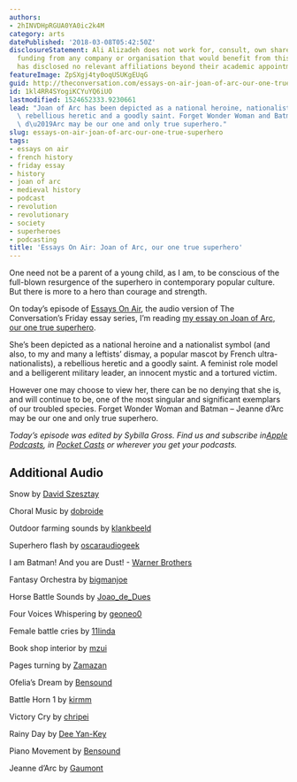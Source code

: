 ```yaml
---
authors:
- 2hINVDHpRGUA0YA0ic2k4M
category: arts
datePublished: '2018-03-08T05:42:50Z'
disclosureStatement: Ali Alizadeh does not work for, consult, own shares in or receive
  funding from any company or organisation that would benefit from this article, and
  has disclosed no relevant affiliations beyond their academic appointment.
featureImage: ZpSXgj4ty0oqUSUKgEUqG
guid: http://theconversation.com/essays-on-air-joan-of-arc-our-one-true-superhero-92930
id: 1kl4RR4SYogiKCYuYQ6iUO
lastmodified: 1524652333.9230661
lead: "Joan of Arc has been depicted as a national heroine, nationalist symbol, a\
  \ rebellious heretic and a goodly saint. Forget Wonder Woman and Batman \u2013 Jeanne\
  \ d\u2019Arc may be our one and only true superhero."
slug: essays-on-air-joan-of-arc-our-one-true-superhero
tags:
- essays on air
- french history
- friday essay
- history
- joan of arc
- medieval history
- podcast
- revolution
- revolutionary
- society
- superheroes
- podcasting
title: 'Essays On Air: Joan of Arc, our one true superhero'
---
```

One need not be a parent of a young child, as I am, to be conscious of the full-blown resurgence of the superhero in contemporary popular culture. But there is more to a hero than courage and strength.

On today’s episode of [Essays On Air](https://theconversation.com/au/topics/essays-on-air-48405), the audio version of The Conversation’s Friday essay series, I’m reading [my essay on Joan of Arc, our one true superhero](https://theconversation.com/friday-essay-joan-of-arc-our-one-true-superhero-81097).

She’s been depicted as a national heroine and a nationalist symbol (and also, to my and many a leftists’ dismay, a popular mascot by French ultra-nationalists), a rebellious heretic and a goodly saint. A feminist role model and a belligerent military leader, an innocent mystic and a tortured victim.

However one may choose to view her, there can be no denying that she is, and will continue to be, one of the most singular and significant exemplars of our troubled species. Forget Wonder Woman and Batman – Jeanne d’Arc may be our one and only true superhero.

_Today’s episode was edited by Sybilla Gross. Find us and subscribe in[Apple Podcasts](https://itunes.apple.com/au/podcast/essays-on-air/id1333743838?mt=2), in [Pocket Casts](https://play.pocketcasts.com/) or wherever you get your podcasts._

## **Additional Audio**

Snow by [David Szesztay](http://freemusicarchive.org/music/David_Szesztay/Cinematic/Snow)

Choral Music by [dobroide](https://freesound.org/people/dobroide/)

Outdoor farming sounds by [klankbeeld](https://freesound.org/people/klankbeeld/)

Superhero flash by [oscaraudiogeek](https://freesound.org/people/oscaraudiogeek/)

I am Batman! And you are Dust! - [Warner Brothers](https://www.youtube.com/watch?v=BizYBp4Z4vw)

Fantasy Orchestra by [bigmanjoe](https://freesound.org/people/bigmanjoe/)

Horse Battle Sounds by [Joao_de_Dues](https://freesound.org/people/Joao_de_Deus/)

Four Voices Whispering by [geoneo0](https://freesound.org/people/geoneo0/)

Female battle cries by [11linda](https://freesound.org/people/11linda/)

Book shop interior by [mzui](https://freesound.org/people/mzui/)

Pages turning by [Zamazan](https://freesound.org/people/Zamazan/)

Ofelia’s Dream by [Bensound](https://www.bensound.com/royalty-free-music/track/ofelias-dream)

Battle Horn 1 by [kirmm](https://freesound.org/people/kirmm/)

Victory Cry by [chripei](https://freesound.org/people/chripei/)

Rainy Day by [Dee Yan-Key](http://freemusicarchive.org/music/Dee_Yan-Key/post_bellum/01--Dee_Yan-Key-Rainy_Holiday)

Piano Movement by [Bensound](https://www.bensound.com/royalty-free-music/track/piano-moment)

Jeanne d’Arc by [Gaumont](https://www.youtube.com/watch?v=l4Xxlm5rbhI)